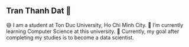 ## Tran Thanh Dat 👋
😄 I am a student at Ton Duc University, Ho Chi Minh City. 
🌱 I’m currently learning Computer Science at this university. 
🔭 Currently, my goal after completing my studies is to become a data scientist.
<!--
**TThanhhDatt/TThanhhDatt** is a ✨ _special_ ✨ repository because its `README.md` (this file) appears on your GitHub profile.

Here are some ideas to get you started:

- 🔭 I’m currently working on ...
- 🌱 I’m currently learning ...
- 👯 I’m looking to collaborate on ...
- 🤔 I’m looking for help with ...
- 💬 Ask me about ...
- 📫 How to reach me: ...
- 😄 Pronouns: ...
- ⚡ Fun fact: ...
-->
